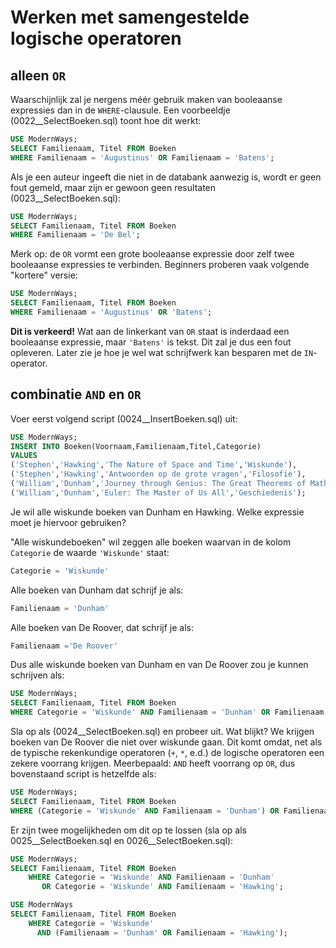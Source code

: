 # Werken met samengestelde logische operatoren
## alleen `OR`
Waarschijnlijk zal je nergens méér gebruik maken van booleaanse expressies dan in de `WHERE`-clausule. Een voorbeeldje (0022\_\_SelectBoeken.sql) toont hoe dit werkt:

```sql
USE ModernWays;
SELECT Familienaam, Titel FROM Boeken
WHERE Familienaam = 'Augustinus' OR Familienaam = 'Batens';
```

Als je een auteur ingeeft die niet in de databank aanwezig is, wordt er geen fout gemeld, maar zijn er gewoon geen resultaten (0023\_\_SelectBoeken.sql):

```sql
USE ModernWays;
SELECT Familienaam, Titel FROM Boeken
WHERE Familienaam = 'De Bel';
```

Merk op: de `OR` vormt een grote booleaanse expressie door zelf twee booleaanse expressies te verbinden. Beginners proberen vaak volgende "kortere" versie:

```sql
USE ModernWays;
SELECT Familienaam, Titel FROM Boeken
WHERE Familienaam = 'Augustinus' OR 'Batens';
```

**Dit is verkeerd!** Wat aan de linkerkant van `OR` staat is inderdaad een booleaanse expressie, maar `'Batens'` is tekst. Dit zal je dus een fout opleveren. Later zie je hoe je wel wat schrijfwerk kan besparen met de `IN`-operator.

## combinatie `AND` en `OR`
Voer eerst volgend script (0024\_\_InsertBoeken.sql) uit:

```sql
USE ModernWays;
INSERT INTO Boeken(Voornaam,Familienaam,Titel,Categorie)
VALUES
('Stephen','Hawking','The Nature of Space and Time','Wiskunde'),
('Stephen','Hawking','Antwoorden op de grote vragen','Filosofie'),
('William','Dunham','Journey through Genius: The Great Theorems of Mathematics','Wiskunde'),
('William','Dunham','Euler: The Master of Us All','Geschiedenis');
```

Je wil alle wiskunde boeken van Dunham en Hawking. Welke expressie moet je hiervoor gebruiken?

"Alle wiskundeboeken" wil zeggen alle boeken waarvan in de kolom `Categorie` de waarde `'Wiskunde'` staat:

```sql
Categorie = 'Wiskunde'
```

Alle boeken van Dunham dat schrijf je als:

```sql
Familienaam = 'Dunham'
```

Alle boeken van De Roover, dat schrijf je als:

```sql
Familienaam ='De Roover'
```

Dus alle wiskunde boeken van Dunham en van De Roover zou je kunnen schrijven als:

```sql
USE ModernWays;
SELECT Familienaam, Titel FROM Boeken
WHERE Categorie = 'Wiskunde' AND Familienaam = 'Dunham' OR Familienaam = 'De Roover';
```

Sla op als (0024\_\_SelectBoeken.sql) en probeer uit. Wat blijkt? We krijgen boeken van De Roover die niet over wiskunde gaan. Dit komt omdat, net als de typische rekenkundige operatoren (`+`, `*`, e.d.) de logische operatoren een zekere voorrang krijgen. Meerbepaald: `AND` heeft voorrang op `OR`, dus bovenstaand script is hetzelfde als:

```sql
USE ModernWays;
SELECT Familienaam, Titel FROM Boeken
WHERE (Categorie = 'Wiskunde' AND Familienaam = 'Dunham') OR Familienaam = 'De Roover';
```

Er zijn twee mogelijkheden om dit op te lossen (sla op als 0025\_\_SelectBoeken.sql en 0026\_\_SelectBoeken.sql):


```sql
USE ModernWays;
SELECT Familienaam, Titel FROM Boeken
    WHERE Categorie = 'Wiskunde' AND Familienaam = 'Dunham'
       OR Categorie = 'Wiskunde' AND Familienaam = 'Hawking';
```
```sql
USE ModernWays
SELECT Familienaam, Titel FROM Boeken
    WHERE Categorie = 'Wiskunde'
      AND (Familienaam = 'Dunham' OR Familienaam = 'Hawking');
```
